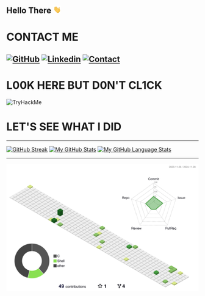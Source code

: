 
<!-- bu satırda selamlama için yazı, gif ve boyut kısmı vardır dilediğinize göre değişebilir.-->
<h2> Hello There <img src="https://raw.githubusercontent.com/ABSphreak/ABSphreak/master/gifs/Hi.gif" height="20px"></h2>

<!-- Bu kısımda ise benim hakkımda iletişim kısımları var.-->

# CONTACT ME

[![GitHub](https://img.shields.io/badge/SUPPORT%20AT-GITHUB-blue?style=for-the-badge&logo=github)](https://github.com/Onur-TURAN)
[![Linkedin](https://img.shields.io/badge/linkedin-%230077B5.svg?&style=for-the-badge&logo=linkedin&logoColor=white)](https://www.linkedin.com/in/onur-turan)
[![Contact](https://img.shields.io/badge/CONTACT-GMAIL-yellow?style=for-the-badge&logo=gmail&logoColor=white)](mailto:onurturan.t@gmail.com)
---

# L00K HERE BUT D0N'T CL1CK
 <img src="https://tryhackme-badges.s3.amazonaws.com/biyik.png" alt="TryHackMe" height="75">
<!-- Bu kısımda github içerisindeki yazdığım diller hakkında bilgilendirmeler veriyor.-->

# LET'S SEE WHAT I DID 
---
[![GitHub Streak](http://github-readme-streak-stats.herokuapp.com?user=Onur-TURAN&theme=dark&background=000000)](https://git.io/streak-stats)
[![My GitHub Stats](https://github-readme-stats.vercel.app/api/?username=Onur-TURAN&count_private=true&theme=vision-friendly-dark&showicons=true)]()
[![My GitHub Language Stats](https://github-readme-stats.vercel.app/api/top-langs/?username=Onur-TURAN&langs_count=8&layout=compact&theme=vision-friendly-dark&count_private=true)]()

---
![](./profile-3d-contrib/profile-green-animate.svg)

<!--**Onur-TURAN/Onur-TURAN** is a ✨ _special_ ✨ repository because its `README.md` (this file) appears on your GitHub profile.

Here are some ideas to get you started:

- 🔭 I’m currently working on ...
- 🌱 I’m currently learning ...
- 👯 I’m looking to collaborate on ...
- 🤔 I’m looking for help with ...
- 💬 Ask me about ...
- 📫 How to reach me: ...
- 😄 Pronouns: ...
- ⚡ Fun fact: ...
-->
